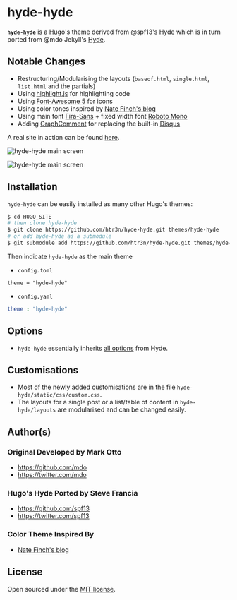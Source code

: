 # hyde-hyde

__`hyde-hyde`__ is a [Hugo](https://gohugo.io)'s theme derived from @spf13's [Hyde](https://github.com/spf13/hyde.git) which is in turn ported from @mdo Jekyll's [Hyde](https://github.com/poole/hyde). 

## Notable Changes
* Restructuring/Modularising the layouts (`baseof.html`, `single.html`, `list.html` and the partials)
* Using [highlight.js](https://highlightjs.org) for highlighting code
* Using [Font-Awesome 5](https://fontawesome.com) for icons
* Using color tones inspired by [Nate Finch's blog](https://npf.io)
* Using main font [Fira-Sans](https://fonts.google.com/specimen/Fira+Sans) + fixed width font [Roboto Mono](https://fonts.google.com/specimen/Roboto+Mono)
* Adding [GraphComment](https://graphcomment.com) for replacing the built-in [Disqus](https://disqus.com)

A real site in action can be found [here](https://htr3n.github.io).

![hyde-hyde main screen](https://github.com/htr3n/hyde-hyde/blob/master/images/main.png)

![hyde-hyde main screen](https://github.com/htr3n/hyde-hyde/blob/master/images/posts.png)

## Installation

`hyde-hyde` can be easily installed as many other Hugo's themes:

```sh
$ cd HUGO_SITE
# then clone hyde-hyde
$ git clone https://github.com/htr3n/hyde-hyde.git themes/hyde-hyde
# or add hyde-hyde as a submodule
$ git submodule add https://github.com/htr3n/hyde-hyde.git themes/hyde-hyde
```

Then indicate `hyde-hyde` as the main theme

* `config.toml` 

```tomp
theme = "hyde-hyde"
```

* `config.yaml`

```yaml
theme : "hyde-hyde"
```

## Options

* `hyde-hyde` essentially inherits [all options](https://github.com/spf13/hyde#options) from Hyde.

## Customisations

* Most of the newly added customisations are in the file `hyde-hyde/static/css/custom.css`.
* The layouts for a single post or a list/table of content in `hyde-hyde/layouts` are modularised and can be changed easily.

## Author(s)
### Original Developed by Mark Otto

- <https://github.com/mdo>
- <https://twitter.com/mdo>

### Hugo's Hyde Ported by Steve Francia
- <https://github.com/spf13>
- <https://twitter.com/spf13>

### Color Theme Inspired By

* [Nate Finch's blog](https://npf.io)

## License

Open sourced under the [MIT license](LICENSE.md).
